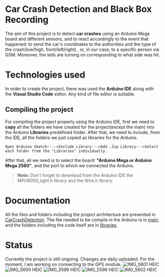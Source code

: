 
# Car Crash Detection and Black Box Recording

The aim of this project is to detect **car crashes** using an Arduino Mega board and different sensors, and to react accordingly to the event that happened: to send the car's coordinates to the authorities and the type of the crash(low/high, front/left/right) , or, in our case, to a specific person via GSM. Moreover, the leds are turning on corresponding to what side was hit.


# Technologies used

In order to create the project, there was used the **Arduino IDE** along with the **Visual Studio Code** editor. Any kind of file editor is suitable.

## Compiling the project
For compiling the project properly using the Arduino IDE, first we need to **copy** all the folders we have created for the project(except the main) into the Arduino **Libraries** predefined folder. After that, we need to include, from the IDE, all the folders we just copied as libraries for the Arduino. 

``Open Arduino Sketch---->Include Library--->Add .Zip Library--->Select each folder from the "Libraries" individually.``

After that, all we need is to select the board: **"Arduino Mega or Arduino Mega 2560"**,  and the port to which we connected the Arduino.
> **Note:** Don't forget to download from the Arduino IDE the MPU6050_light.h library and the Wire.h library.
# Documentation

All the files and folders including the project architecture are presented in [CarCrashDetection](https://github.com/anisiaap/CarCrash/tree/main/CarCrashDetection "CarCrashDetection"). The file needed to be compile in the Arduino is in [main](https://github.com/anisiaap/CarCrash/tree/main/main "main"), and the folders including the code itself are in [libraries](https://github.com/anisiaap/CarCrash/tree/main/libraries "libraries").


# Status

Currently the project is still ongoing. Changes are daily uploaded. For the moment, I am working on connecting to the GPS module.
![IMG_5601 HEIC](https://user-images.githubusercontent.com/93073444/172023878-882a7ca6-d6a1-467b-9521-23acb3e971c7.jpg)
![IMG_5600 HEIC](https://user-images.githubusercontent.com/93073444/172023885-5e2757f4-fe1f-481b-95c5-de4945789760.jpg)
![IMG_5599 HEIC](https://user-images.githubusercontent.com/93073444/172023887-a7f89159-b896-45b3-80d6-1282405f3c8f.jpg)
![IMG_5598 HEIC](https://user-images.githubusercontent.com/93073444/172023889-761f01a2-6ec4-44d7-8731-37ad512db197.jpg)
![IMG_5602 HEIC](https://user-images.githubusercontent.com/93073444/172023905-25a17dc0-2767-4161-be40-4a710c50fd6e.jpg)
